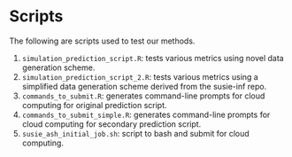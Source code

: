 # Scripts

The following are scripts used to test our methods.

1. `simulation_prediction_script.R`: tests various metrics using novel data generation scheme.
2. `simulation_prediction_script_2.R`: tests various metrics using a simplified data generation scheme derived from the susie-inf repo.
3. `commands_to_submit.R`: generates command-line prompts for cloud computing for original prediction script.
4. `commands_to_submit_simple.R`: generates command-line prompts for cloud computing for secondary prediction script.
5. `susie_ash_initial_job.sh`: script to bash and submit for cloud computing.
